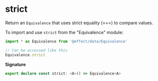 # strict

Return an `Equivalence` that uses strict equality (===) to compare values.

To import and use `strict` from the "Equivalence" module:

```ts
import * as Equivalence from '@effect/data/Equivalence'

// Can be accessed like this
Equivalence.strict
```

**Signature**

```ts
export declare const strict: <A>() => Equivalence<A>
```
